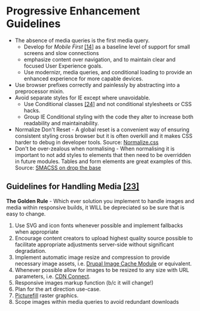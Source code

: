 # Progressive Enhancement Guidelines

* The absence of media queries is the first media query.
  * Develop for _Mobile First_ [[14]](/#works-cited) as a baseline level of support for small screens and slow connections
  * emphasize content over navigation, and to maintain clear and focused User Experience goals. 
  * Use modernizr, media queries, and conditional loading to provide an enhanced experience for more capable devices.
* Use browser prefixes correctly and painlessly by abstracting into a preprocessor mixin.
* Avoid separate styles for IE except where unavoidable. 
  * Use Conditional classes [[24]](/#works-cited) and not conditional stylesheets or CSS hacks. 
  * Group IE Conditional styling with the code they alter to increase both readability and maintainability.
* Normalize Don't Reset - A global reset is a convenient way of ensuring
  consistent styling cross browser but it is often overkill and it makes CSS
  harder to debug in developer tools.  Source:
  [Normalize.css](http://necolas.github.com/normalize.css/)
* Don't be over-zealous when normalising - When normalising it is important to
  not add styles to elements that then need to be overridden in future modules.
  Tables and form elements are great examples of this.  Source: [SMACSS on drop
  the base](http://smacss.com/book/drop-the-base)

## Guidelines for Handling Media [[23]](/#works-cited)

**The Golden Rule** - Which ever solution you implement to handle images and media within responsive builds, it WILL be depreciated so be sure that is easy to change.

1. Use SVG and icon fonts whenever possible and implement fallbacks when appropriate
2. Encourage content creators to upload highest quality source possible to facilitate appropriate adjustments server-side without significant degradation.
3. Implement automatic image resize and compression to provide necessary image assets, i.e. [Drupal Image Cache Module](http://drupal.org/project/imagecache) or equivalent.
4. Whenever possible allow for images to be resized to any size with URL parameters, i.e. [CDN Connect](http://www.cdnconnect.com/).
5. Responsive images markup function (b/c it will change!)
6. Plan for the art direction use-case.
7. [Picturefill](https://github.com/scottjehl/picturefill) raster graphics.
8. Scope images within media queries to avoid redundant downloads


